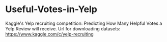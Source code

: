 # Useful-Votes-in-Yelp
Kaggle's Yelp recruiting competition: Predicting How Many Helpful Votes a Yelp Review will receive. 
Url for downloading datasets: https://www.kaggle.com/c/yelp-recruiting
